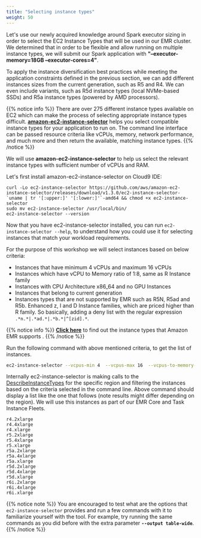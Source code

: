 ```yaml
---
title: "Selecting instance types"
weight: 50
---
```


Let's use our newly acquired knowledge around Spark executor sizing in order to select the EC2 Instance Types that will be used in our EMR cluster. We determined that in order to be flexible and allow running on multiple instance types, we will submit our Spark application with **"–executor-memory=18GB –executor-cores=4"**.

To apply the instance diversification best practices while meeting the application constraints defined in the previous section, we can add different instances sizes from the current generation, such as R5 and R4. We can even include variants, such as R5d instance types (local NVMe-based SSDs) and R5a instance types (powered by AMD processors).

{{% notice info %}}
There are over 275 different instance types available on EC2 which can make the process of selecting appropriate instance types difficult. **[amazon-ec2-instance-selector](https://github.com/aws/amazon-ec2-instance-selector)** helps you select compatible instance types for your application to run on. The command line interface can be passed resource criteria like vCPUs, memory, network performance, and much more and then return the available, matching instance types.
{{% /notice %}}

We will use **amazon-ec2-instance-selector** to help us select the relevant instance
types with sufficient number of vCPUs and RAM.

Let's first install amazon-ec2-instance-selector on Cloud9 IDE:

```
curl -Lo ec2-instance-selector https://github.com/aws/amazon-ec2-instance-selector/releases/download/v1.3.0/ec2-instance-selector-`uname | tr '[:upper:]' '[:lower:]'`-amd64 && chmod +x ec2-instance-selector
sudo mv ec2-instance-selector /usr/local/bin/
ec2-instance-selector --version
```

Now that you have ec2-instance-selector installed, you can run
`ec2-instance-selector --help`, to understand how you could use it for selecting
instances that match your workload requirements.

For the purpose of this workshop we will select instances based on below criteria:  
 * Instances that have minimum 4 vCPUs and maximum 16 vCPUs  
 * Instances which have vCPU to Memory ratio of 1:8, same as R Instance family  
 * Instances with CPU Architecture x86_64 and no GPU Instances  
 * Instances that belong to current generation  
 * Instances types that are not supported by EMR such as R5N, R5ad and R5b. Enhanced z, I and D Instance families, which are priced higher than R family. So basically, adding a deny list with the regular expression `.*n.*|.*ad.*|.*b.*|^[zid].*`.

{{% notice info %}}
**[Click here](https://docs.aws.amazon.com/emr/latest/ManagementGuide/emr-supported-instance-types.html)** to find out the instance types that Amazon EMR supports .
{{% /notice %}}

Run the following command with above mentioned criteria, to get the list of instances.

```bash
ec2-instance-selector --vcpus-min 4  --vcpus-max 16  --vcpus-to-memory-ratio 1:8 --cpu-architecture x86_64 --current-generation --gpus 0 --deny-list '.*n.*|.*ad.*|.*b.*|^[zid].*'
```

Internally ec2-instance-selector is making calls to the [DescribeInstanceTypes](https://docs.aws.amazon.com/AWSEC2/latest/APIReference/API_DescribeInstanceTypes.html) for the specific region and filtering
the instances based on the criteria selected in the command line. Above command should display a list like the one that follows (note results might differ depending on the region). We will use this instances as part of our EMR Core and Task Instance Fleets.

```
r4.2xlarge
r4.4xlarge
r4.xlarge
r5.2xlarge
r5.4xlarge
r5.xlarge
r5a.2xlarge
r5a.4xlarge
r5a.xlarge
r5d.2xlarge
r5d.4xlarge
r5d.xlarge
r6i.2xlarge
r6i.4xlarge
r6i.xlarge         
```

{{% notice note %}}
You are encouraged to test what are the options that `ec2-instance-selector` provides and run a few commands with it to familiarize yourself with the tool.
For example, try running the same commands as you did before with the extra parameter **`--output table-wide`**.
{{% /notice %}}